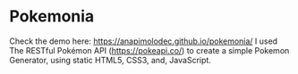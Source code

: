 # Pokemonia
Check the demo here: https://anapimolodec.github.io/pokemonia/
I used The RESTful Pokémon API (https://pokeapi.co/) to create a simple Pokemon Generator, using static HTML5, CSS3, and, JavaScript.
